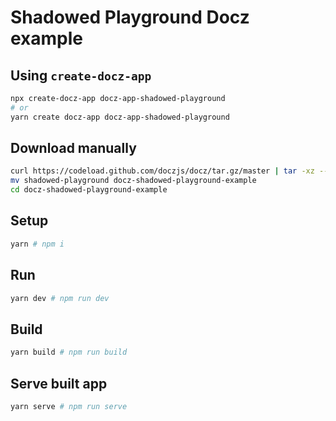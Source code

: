# Shadowed Playground Docz example

## Using `create-docz-app`

```sh
npx create-docz-app docz-app-shadowed-playground
# or
yarn create docz-app docz-app-shadowed-playground
```

## Download manually

```sh
curl https://codeload.github.com/doczjs/docz/tar.gz/master | tar -xz --strip=2 docz-master/examples/shadowed-playground
mv shadowed-playground docz-shadowed-playground-example
cd docz-shadowed-playground-example
```

## Setup

```sh
yarn # npm i
```

## Run

```sh
yarn dev # npm run dev
```

## Build

```sh
yarn build # npm run build
```

## Serve built app

```sh
yarn serve # npm run serve
```